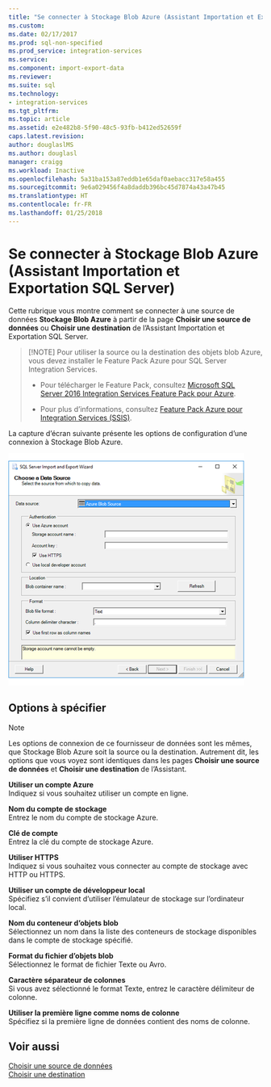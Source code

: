 ```yaml
---
title: "Se connecter à Stockage Blob Azure (Assistant Importation et Exportation SQL Server) | Microsoft Docs"
ms.custom: 
ms.date: 02/17/2017
ms.prod: sql-non-specified
ms.prod_service: integration-services
ms.service: 
ms.component: import-export-data
ms.reviewer: 
ms.suite: sql
ms.technology:
- integration-services
ms.tgt_pltfrm: 
ms.topic: article
ms.assetid: e2e482b8-5f90-48c5-93fb-b412ed52659f
caps.latest.revision: 
author: douglaslMS
ms.author: douglasl
manager: craigg
ms.workload: Inactive
ms.openlocfilehash: 5a31ba153a87eddb1e65daf0aebacc317e58a455
ms.sourcegitcommit: 9e6a029456f4a8daddb396bc45d7874a43a47b45
ms.translationtype: HT
ms.contentlocale: fr-FR
ms.lasthandoff: 01/25/2018
---
```

# <a name="connect-to-azure-blob-storage-sql-server-import-and-export-wizard"></a>Se connecter à Stockage Blob Azure (Assistant Importation et Exportation SQL Server)
Cette rubrique vous montre comment se connecter à une source de données **Stockage Blob Azure** à partir de la page **Choisir une source de données** ou **Choisir une destination** de l’Assistant Importation et Exportation SQL Server.

>   [!NOTE]
> Pour utiliser la source ou la destination des objets blob Azure, vous devez installer le Feature Pack Azure pour SQL Server Integration Services.
> - Pour télécharger le Feature Pack, consultez [Microsoft SQL Server 2016 Integration Services Feature Pack pour Azure](https://www.microsoft.com/download/details.aspx?id=49492).
>
> - Pour plus d’informations, consultez [Feature Pack Azure pour Integration Services &#40;SSIS&#41;](../../integration-services/azure-feature-pack-for-integration-services-ssis.md).

La capture d’écran suivante présente les options de configuration d’une connexion à Stockage Blob Azure.

![Connexion à Azure Blob Storage](../../integration-services/import-export-data/media/azure-blob-storage-connection.png)

## <a name="options-to-specify"></a>Options à spécifier

> [!NOTE]
> Les options de connexion de ce fournisseur de données sont les mêmes, que Stockage Blob Azure soit la source ou la destination. Autrement dit, les options que vous voyez sont identiques dans les pages **Choisir une source de données** et **Choisir une destination** de l’Assistant.

 **Utiliser un compte Azure**  
 Indiquez si vous souhaitez utiliser un compte en ligne.
  
 **Nom du compte de stockage**  
 Entrez le nom du compte de stockage Azure.  
  
**Clé de compte**  
Entrez la clé du compte de stockage Azure.  
  
 **Utiliser HTTPS**  
 Indiquez si vous souhaitez vous connecter au compte de stockage avec HTTP ou HTTPS.  
  
 **Utiliser un compte de développeur local**  
 Spécifiez s’il convient d’utiliser l’émulateur de stockage sur l’ordinateur local.  
  
 **Nom du conteneur d’objets blob**  
 Sélectionnez un nom dans la liste des conteneurs de stockage disponibles dans le compte de stockage spécifié.  
  
 **Format du fichier d’objets blob**  
 Sélectionnez le format de fichier Texte ou Avro.  
  
 **Caractère séparateur de colonnes**  
 Si vous avez sélectionné le format Texte, entrez le caractère délimiteur de colonne.  
  
 **Utiliser la première ligne comme noms de colonne**  
 Spécifiez si la première ligne de données contient des noms de colonne.  

## <a name="see-also"></a>Voir aussi
[Choisir une source de données](../../integration-services/import-export-data/choose-a-data-source-sql-server-import-and-export-wizard.md)  
[Choisir une destination](../../integration-services/import-export-data/choose-a-destination-sql-server-import-and-export-wizard.md)


